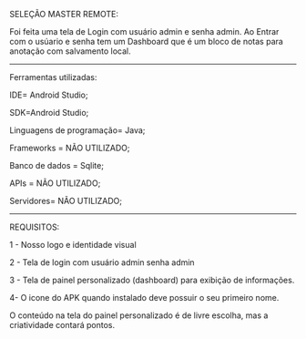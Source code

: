 SELEÇÃO MASTER REMOTE: 

Foi feita uma tela de Login com usuário admin e senha admin.
Ao Entrar com o usúario e senha tem um Dashboard que é um bloco de notas para anotação com salvamento local.

--------------------------------------------------------------------------------------------------------------------

		
Ferramentas utilizadas:

IDE= Android Studio;

SDK=Android Studio; 

Linguagens de programação= Java;

Frameworks = NÃO UTILIZADO;

Banco de dados = Sqlite; 

APIs = NÃO UTILIZADO;

Servidores= NÃO UTILIZADO;

--------------------------------------------------------------------------------------------------------------------


REQUISITOS: 

1 - Nosso logo e identidade visual

2 - Tela de login com usuário admin senha admin

3 - Tela de painel personalizado (dashboard) para exibição de informações.

4- O icone do APK quando instalado deve possuir o seu primeiro nome.

O conteúdo na tela do painel personalizado é de livre escolha, mas a criatividade contará pontos.


